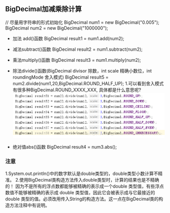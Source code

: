 

## BigDecimal加减乘除计算

 // 尽量用字符串的形式初始化
BigDecimal num1 = new BigDecimal("0.005");
BigDecimal num2 = new BigDecimal("1000000");
* 加法 add()函数 
BigDecimal result1 = num1.add(num2);
* 减法subtract()函数
BigDecimal result2 = num1.subtract(num2);
* 乘法multiply()函数
BigDecimal result3 = num1.multiply(num2);
* 除法divide()函数(BigDecimal divisor 除数，int scale 精确小数位，int roundingMode 舍入模式)
BigDecimal result5 = num2.divide(num1,20,BigDecimal.ROUND_HALF_UP);
1.可以看到舍入模式有很多种BigDecimal.ROUND_XXXX_XXX, 具体都是什么意思呢?
![img](/static/image/2018091611573630.png)

* 绝对值abs()函数
BigDecimal result4 = num3.abs();
### 注意
1.System.out.println()中的数字默认是double类型的，double类型小数计算不精准。
2.使用BigDecimal类构造方法传入double类型时，计算的结果也是不精确的！
因为不是所有的浮点数都能够被精确的表示成一个double 类型值，有些浮点数值不能够被精确的表示成 double 类型值，因此它会被表示成与它最接近的 double 类型的值。必须改用传入String的构造方法。这一点在BigDecimal类的构造方法注释中有说明。
